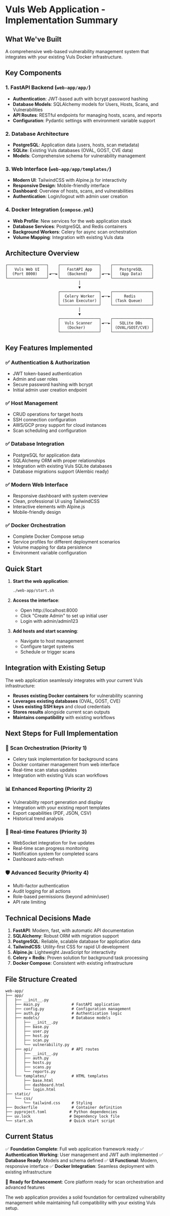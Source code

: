 # Vuls Web Application - Implementation Summary

## What We've Built

A comprehensive web-based vulnerability management system that integrates with your existing Vuls Docker infrastructure.

## Key Components

### 1. **FastAPI Backend** (`web-app/app/`)
- **Authentication**: JWT-based auth with bcrypt password hashing
- **Database Models**: SQLAlchemy models for Users, Hosts, Scans, and Vulnerabilities
- **API Routes**: RESTful endpoints for managing hosts, scans, and reports
- **Configuration**: Pydantic settings with environment variable support

### 2. **Database Architecture**
- **PostgreSQL**: Application data (users, hosts, scan metadata)
- **SQLite**: Existing Vuls databases (OVAL, GOST, CVE data)
- **Models**: Comprehensive schema for vulnerability management

### 3. **Web Interface** (`web-app/app/templates/`)
- **Modern UI**: TailwindCSS with Alpine.js for interactivity
- **Responsive Design**: Mobile-friendly interface
- **Dashboard**: Overview of hosts, scans, and vulnerabilities
- **Authentication**: Login/logout with admin user creation

### 4. **Docker Integration** (`compose.yml`)
- **Web Profile**: New services for the web application stack
- **Database Services**: PostgreSQL and Redis containers
- **Background Workers**: Celery for async scan orchestration
- **Volume Mapping**: Integration with existing Vuls data

## Architecture Overview

```
┌─────────────────┐    ┌─────────────────┐    ┌─────────────────┐
│   Vuls Web UI   │    │   FastAPI App   │    │   PostgreSQL    │
│  (Port 8000)    │◄──►│   (Backend)     │◄──►│   (App Data)    │
└─────────────────┘    └─────────────────┘    └─────────────────┘
                                │
                                ▼
                       ┌─────────────────┐    ┌─────────────────┐
                       │  Celery Worker  │◄──►│     Redis       │
                       │ (Scan Executor) │    │ (Task Queue)    │
                       └─────────────────┘    └─────────────────┘
                                │
                                ▼
                       ┌─────────────────┐    ┌─────────────────┐
                       │  Vuls Scanner   │◄──►│   SQLite DBs    │
                       │   (Docker)      │    │ (OVAL/GOST/CVE) │
                       └─────────────────┘    └─────────────────┘
```

## Key Features Implemented

### ✅ **Authentication & Authorization**
- JWT token-based authentication
- Admin and user roles
- Secure password hashing with bcrypt
- Initial admin user creation endpoint

### ✅ **Host Management**
- CRUD operations for target hosts
- SSH connection configuration
- AWS/GCP proxy support for cloud instances
- Scan scheduling and configuration

### ✅ **Database Integration**
- PostgreSQL for application data
- SQLAlchemy ORM with proper relationships
- Integration with existing Vuls SQLite databases
- Database migrations support (Alembic ready)

### ✅ **Modern Web Interface**
- Responsive dashboard with system overview
- Clean, professional UI using TailwindCSS
- Interactive elements with Alpine.js
- Mobile-friendly design

### ✅ **Docker Orchestration**
- Complete Docker Compose setup
- Service profiles for different deployment scenarios
- Volume mapping for data persistence
- Environment variable configuration

## Quick Start

1. **Start the web application**:
   ```bash
   ./web-app/start.sh
   ```

2. **Access the interface**:
   - Open http://localhost:8000
   - Click "Create Admin" to set up initial user
   - Login with admin/admin123

3. **Add hosts and start scanning**:
   - Navigate to host management
   - Configure target systems
   - Schedule or trigger scans

## Integration with Existing Setup

The web application seamlessly integrates with your current Vuls infrastructure:

- **Reuses existing Docker containers** for vulnerability scanning
- **Leverages existing databases** (OVAL, GOST, CVE)
- **Uses existing SSH keys** and cloud credentials
- **Stores results** alongside current scan outputs
- **Maintains compatibility** with existing workflows

## Next Steps for Full Implementation

### 🔄 **Scan Orchestration** (Priority 1)
- Celery task implementation for background scans
- Docker container management from web interface
- Real-time scan status updates
- Integration with existing Vuls scan workflows

### 📊 **Enhanced Reporting** (Priority 2)
- Vulnerability report generation and display
- Integration with your existing report templates
- Export capabilities (PDF, JSON, CSV)
- Historical trend analysis

### 🔔 **Real-time Features** (Priority 3)
- WebSocket integration for live updates
- Real-time scan progress monitoring
- Notification system for completed scans
- Dashboard auto-refresh

### 🛡️ **Advanced Security** (Priority 4)
- Multi-factor authentication
- Audit logging for all actions
- Role-based permissions (beyond admin/user)
- API rate limiting

## Technical Decisions Made

1. **FastAPI**: Modern, fast, with automatic API documentation
2. **SQLAlchemy**: Robust ORM with migration support
3. **PostgreSQL**: Reliable, scalable database for application data
4. **TailwindCSS**: Utility-first CSS for rapid UI development
5. **Alpine.js**: Lightweight JavaScript for interactivity
6. **Celery + Redis**: Proven solution for background task processing
7. **Docker Compose**: Consistent with existing infrastructure

## File Structure Created

```
web-app/
├── app/
│   ├── __init__.py
│   ├── main.py              # FastAPI application
│   ├── config.py            # Configuration management
│   ├── auth.py              # Authentication logic
│   ├── models/              # Database models
│   │   ├── __init__.py
│   │   ├── base.py
│   │   ├── user.py
│   │   ├── host.py
│   │   ├── scan.py
│   │   └── vulnerability.py
│   ├── api/                 # API routes
│   │   ├── __init__.py
│   │   ├── auth.py
│   │   ├── hosts.py
│   │   ├── scans.py
│   │   └── reports.py
│   └── templates/           # HTML templates
│       ├── base.html
│       ├── dashboard.html
│       └── login.html
├── static/
│   └── css/
│       └── tailwind.css     # Styling
├── Dockerfile               # Container definition
├── pyproject.toml          # Python dependencies
├── uv.lock                 # Dependency lock file
└── start.sh                # Quick start script
```

## Current Status

✅ **Foundation Complete**: Full web application framework ready
✅ **Authentication Working**: User management and JWT auth implemented
✅ **Database Ready**: Models and schema defined
✅ **UI Functional**: Modern, responsive interface
✅ **Docker Integration**: Seamless deployment with existing infrastructure

🔄 **Ready for Enhancement**: Core platform ready for scan orchestration and advanced features

The web application provides a solid foundation for centralized vulnerability management while maintaining full compatibility with your existing Vuls setup.
